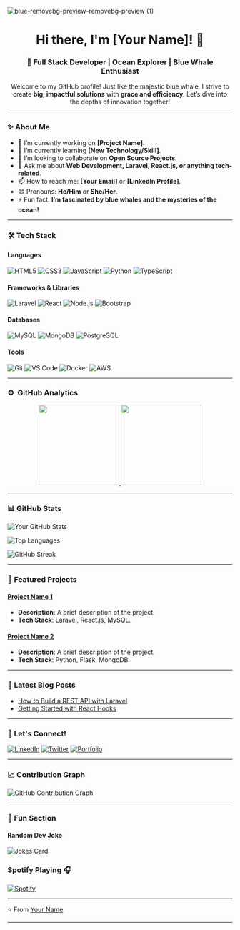 ![blue-removebg-preview-removebg-preview (1)](https://github.com/user-attachments/assets/34318852-749e-4458-bd9f-4d51e9dfc581)

<h1 align="center">Hi there, I'm [Your Name]! 🐋</h1>

<h3 align="center">🌊 Full Stack Developer | Ocean Explorer | Blue Whale Enthusiast</h3>

<p align="center">
  Welcome to my GitHub profile! Just like the majestic blue whale, I strive to create <strong>big, impactful solutions</strong> with <strong>grace and efficiency</strong>. Let’s dive into the depths of innovation together!
</p>

---

### **✨ About Me**

- 🔭 I’m currently working on **[Project Name]**.
- 🌱 I’m currently learning **[New Technology/Skill]**.
- 👯 I’m looking to collaborate on **Open Source Projects**.
- 💬 Ask me about **Web Development, Laravel, React.js, or anything tech-related**.
- 📫 How to reach me: **[Your Email]** or **[LinkedIn Profile]**.
- 😄 Pronouns: **He/Him** or **She/Her**.
- ⚡ Fun fact: **I’m fascinated by blue whales and the mysteries of the ocean!**

---

### **🛠️ Tech Stack**

#### **Languages**
![HTML5](https://img.shields.io/badge/-HTML5-E34F26?style=for-the-badge&logo=html5&logoColor=white)
![CSS3](https://img.shields.io/badge/-CSS3-1572B6?style=for-the-badge&logo=css3&logoColor=white)
![JavaScript](https://img.shields.io/badge/-JavaScript-F7DF1E?style=for-the-badge&logo=javascript&logoColor=black)
![Python](https://img.shields.io/badge/-Python-3776AB?style=for-the-badge&logo=python&logoColor=white)
![TypeScript](https://img.shields.io/badge/-TypeScript-3178C6?style=for-the-badge&logo=typescript&logoColor=white)

#### **Frameworks & Libraries**
![Laravel](https://img.shields.io/badge/-Laravel-FF2D20?style=for-the-badge&logo=laravel&logoColor=white)
![React](https://img.shields.io/badge/-React-61DAFB?style=for-the-badge&logo=react&logoColor=black)
![Node.js](https://img.shields.io/badge/-Node.js-339933?style=for-the-badge&logo=node.js&logoColor=white)
![Bootstrap](https://img.shields.io/badge/-Bootstrap-7952B3?style=for-the-badge&logo=bootstrap&logoColor=white)

#### **Databases**
![MySQL](https://img.shields.io/badge/-MySQL-4479A1?style=for-the-badge&logo=mysql&logoColor=white)
![MongoDB](https://img.shields.io/badge/-MongoDB-47A248?style=for-the-badge&logo=mongodb&logoColor=white)
![PostgreSQL](https://img.shields.io/badge/-PostgreSQL-4169E1?style=for-the-badge&logo=postgresql&logoColor=white)

#### **Tools**
![Git](https://img.shields.io/badge/-Git-F05032?style=for-the-badge&logo=git&logoColor=white)
![VS Code](https://img.shields.io/badge/-VS%20Code-007ACC?style=for-the-badge&logo=visual-studio-code&logoColor=white)
![Docker](https://img.shields.io/badge/-Docker-2496ED?style=for-the-badge&logo=docker&logoColor=white)
![AWS](https://img.shields.io/badge/-AWS-232F3E?style=for-the-badge&logo=amazon-aws&logoColor=white)

---

### ⚙️ &nbsp;GitHub Analytics

<p align="center">
<a href="https://github.com/ShubhamSarda">
  <img height="180em" src="https://github-readme-stats-eight-theta.vercel.app/api?username=ShubhamSarda&show_icons=true&theme=buefy&include_all_commits=true&count_private=true"/>
  <img height="180em" src="https://github-readme-stats-eight-theta.vercel.app/api/top-langs/?username=Ayoubnattah&layout=compact&langs_count=8&theme=buefy"/>
</a>
</p>

---

### **📊 GitHub Stats**

<!-- GitHub Stats Card -->
![Your GitHub Stats](https://github-readme-stats.vercel.app/api?username=Ayoubnattah&show_icons=true&theme=dark&bg_color=0d1117&title_color=1f6feb&icon_color=1f6feb&text_color=c9d1d9)

<!-- Top Languages Card -->
![Top Languages](https://github-readme-stats.vercel.app/api/top-langs/?username=Ayoubnattah&layout=compact&theme=dark&bg_color=0d1117&title_color=1f6feb&text_color=c9d1d9)

<!-- GitHub Streak Stats -->
![GitHub Streak](https://streak-stats.demolab.com/?user=Ayoubnattah&theme=dark&background=0d1117&border=1f6feb&stroke=1f6feb&ring=1f6feb&fire=1f6feb&currStreakNum=c9d1d9&sideNums=c9d1d9&currStreakLabel=c9d1d9&sideLabels=c9d1d9)

---

### **🌟 Featured Projects**

#### [Project Name 1](https://github.com/your-username/project-name-1)
- **Description**: A brief description of the project.
- **Tech Stack**: Laravel, React.js, MySQL.

#### [Project Name 2](https://github.com/your-username/project-name-2)
- **Description**: A brief description of the project.
- **Tech Stack**: Python, Flask, MongoDB.

---

### **📝 Latest Blog Posts**

- [How to Build a REST API with Laravel](https://your-blog.com/laravel-rest-api)
- [Getting Started with React Hooks](https://your-blog.com/react-hooks)

---

### **🤝 Let's Connect!**

[![LinkedIn](https://img.shields.io/badge/-LinkedIn-0077B5?style=for-the-badge&logo=linkedin&logoColor=white)](https://www.linkedin.com/in/your-profile/)
[![Twitter](https://img.shields.io/badge/-Twitter-1DA1F2?style=for-the-badge&logo=twitter&logoColor=white)](https://twitter.com/your-handle)
[![Portfolio](https://img.shields.io/badge/-Portfolio-FF7139?style=for-the-badge&logo=google-chrome&logoColor=white)](https://your-portfolio.com)

---

### **📈 Contribution Graph**

<!-- GitHub Contribution Graph -->
![GitHub Contribution Graph](https://activity-graph.herokuapp.com/graph?username=Ayoubnattah&theme=react-dark&bg_color=0d1117&color=1f6feb&line=1f6feb&point=c9d1d9)

---

### **🎨 Fun Section**

#### **Random Dev Joke**
![Jokes Card](https://readme-jokes.vercel.app/api?theme=dark&bgColor=0d1117&textColor=c9d1d9&qColor=1f6feb&aColor=1f6feb&borderColor=1f6feb)

### Spotify Playing 🎧
[![Spotify](https://novatorem.visualbean.vercel.app/api/spotify)](https://open.spotify.com/user/1112981871)

---

⭐️ From [Your Name](https://github.com/Ayoubnattah)

---
